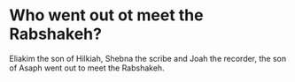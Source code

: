 # Who went out ot meet the Rabshakeh?

Eliakim the son of Hilkiah, Shebna the scribe and Joah the recorder, the son of Asaph went out to meet the Rabshakeh.
